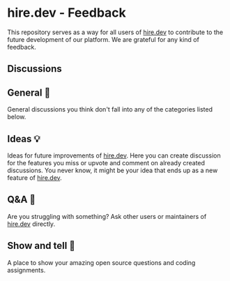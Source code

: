 # hire.dev - Feedback

This repository serves as a way for all users of [hire.dev](https://hire.dev/) to contribute to the future development
of our platform. We are grateful for any kind of feedback.

## Discussions

## General 💬

General discussions you think don't fall into any of the categories listed below.

## Ideas 💡

Ideas for future improvements of [hire.dev](https://hire.dev/). Here you can create discussion for the features you miss
or upvote and comment on already created discussions. You never know, it might be your idea that ends up as a new
feature of [hire.dev](https://hire.dev/).

## Q&A 🙏

Are you struggling with something? Ask other users or maintainers of [hire.dev](https://hire.dev/) directly.

## Show and tell 🙌

A place to show your amazing open source questions and coding assignments.